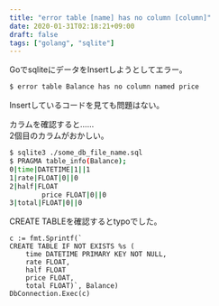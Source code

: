 ```yaml
---
title: "error table [name] has no column [column]"
date: 2020-01-31T02:18:21+09:00
draft: false
tags: ["golang", "sqlite"]
---
```


GoでsqliteにデータをInsertしようとしてエラー。

```sh
$ error table Balance has no column named price
```

Insertしているコードを見ても問題はない。  

カラムを確認すると……  
2個目のカラムがおかしい。

```sh
$ sqlite3 ./some_db_file_name.sql
$ PRAGMA table_info(Balance);
0|time|DATETIME|1||1
1|rate|FLOAT|0||0
2|half|FLOAT
        price FLOAT|0||0
3|total|FLOAT|0||0
```

CREATE TABLEを確認するとtypoでした。

```golang
c := fmt.Sprintf(`
CREATE TABLE IF NOT EXISTS %s (
	time DATETIME PRIMARY KEY NOT NULL,
	rate FLOAT,
	half FLOAT
	price FLOAT,
	total FLOAT)`, Balance)
DbConnection.Exec(c)
```
